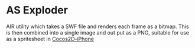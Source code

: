 AS Exploder
===========

AIR utility which takes a SWF file and renders each frame as a bitmap. This is then combined into a single image and out put as a PNG, suitable for use as a spritesheet in [Cocos2D-iPhone][]



[Cocos2D-iPhone]: http://www.cocos2d-iphone.org/
